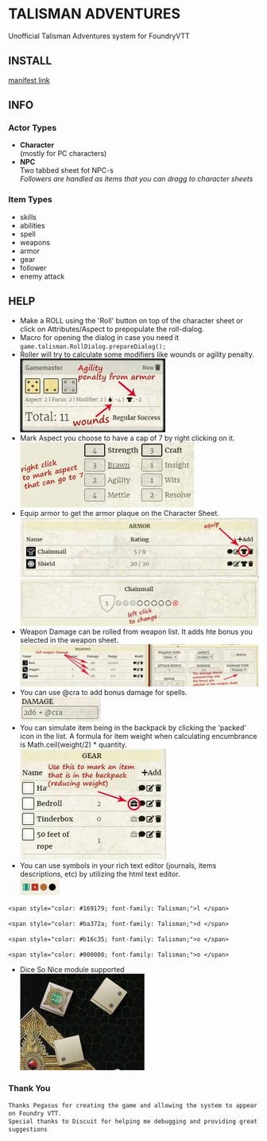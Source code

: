 # TALISMAN ADVENTURES

Unofficial Talisman Adventures system for FoundryVTT

## INSTALL

[manifest link](https://raw.githubusercontent.com/superseva/talisman/main/system.json)

## INFO

### Actor Types

-   **Character** \
    (mostly for PC characters)
-   **NPC** \
    Two tabbed sheet fot NPC-s \
     _Followers are handled as items that you can dragg to character sheets_

### Item Types

-   skills
-   abilities
-   spell
-   weapons
-   armor
-   gear
-   follower
-   enemy attack

## HELP

-   Make a ROLL using the 'Roll' button on top of the character sheet or click on Attributes/Aspect to prepopulate the roll-dialog.
-   Macro for opening the dialog in case you need it
    `game.talisman.RollDialog.prepareDialog();`
-   Roller will try to calculate some modifiers like wounds or agility penalty. \
    ![modifiers](./help/roll-modifiers.jpg)
-   Mark Aspect you choose to have a cap of 7 by right clicking on it. \
    ![ascpects](./help/aspects.jpg)
-   Equip armor to get the armor plaque on the Character Sheet. \
    ![armor equip](./help/armor-list.jpg)
    ![armor plaq](./help/armor-plate.jpg)
-   Weapon Damage can be rolled from weapon list. It adds hte bonus you selected in the weapon sheet. \
    ![weapon](./help/wpn-dmg.jpg)
-   You can use @cra to add bonus damage for spells. \
    ![spell](./help/dmg-cra.jpg)
-   You can simulate item being in the backpack by clicking the 'packed' icon in the list. A formula for item weight when calculating encumbrance is Math.ceil(weight/2) \* quantity. \
    ![spell](./help/gear.jpg)
-   You can use symbols in your rich text editor (journals, items descriptions, etc) by utilizing the html text editor. \
    ![symbols](./help/symbols.png)

`<span style="color: #169179; font-family: Talisman;">l </span>`

`<span style="color: #ba372a; font-family: Talisman;">d </span>`

`<span style="color: #b16c35; font-family: Talisman;">o </span>`

`<span style="color: #000000; font-family: Talisman;">o </span>`

-   Dice So Nice module supported \
    ![dsn](./help/dice-so-nice.jpg)

### Thank You

    Thanks Pegasus for creating the game and allowing the system to appear on Foundry VTT.
    Special thanks to Discuit for helping me debugging and providing great suggestions

```

```

